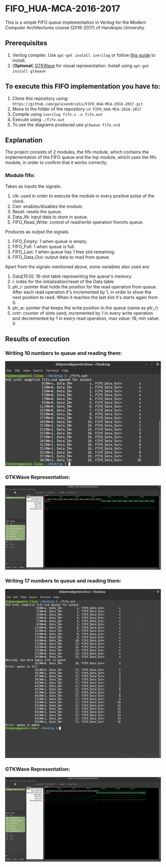 # FIFO_HUA-MCA-2016-2017
This is a simple FIFO queue implementation in Verilog for the Modern Computer Architectures course (2016-2017) of Harokopio University.

## Prerequisites
1. Verilog compiler. Use `apt-get install iverilog` or follow [this guide](http://iverilog.wikia.com/wiki/Installation_Guide) to install.
2. [__Optional__] [GTKWave](http://gtkwave.sourceforge.net/) for visual representation. Install using `apt-get install gtkwave`

## To execute this FIFO implementation you have to:
1. Clone this repository using: `https://github.com/galexandridis/FIFO_HUA-MCA-2016-2017.git`
2. Move to the folder of the repository `cd FIFO_HUA-MCA-2016-2017`
3. Compile using `iverilog fifo.v -o fifo.out`
4. Execute using `./fifo.out`
5. To see the diagrams produced use `gtkwave fifo.vcd`

## Explanation

The project consists of 2 modules, the fifo module, which contains the implementation of the FIFO queue and the top module,
which uses the fifo module, in order to confirm that it works correctly.

### Module fifo:
Takes as inputs the signals:
1. clk: used in order to execute the module in every positive pulse of the clock.
2. Cen: enables/disables the module.
3. Reset: resets the queue.
4. Data_IN: input data to store in queue.
5. FIFO_Read_Write: control of read/write operation from/to queue.

Produces as output the signals:
1. FIFO_Empty: 1 when queue is empty.
2. FIFO_Full: 1 when queue is full.
3. FIFO_Last: 1 when queue has 1 free slot remaining.
4. FIFO_Data_Out: output data to read from queue.

Apart from the signals mentioned above, some variables also used are:
1. Data[15:0]: 16-slot table representing the queue's memory.
2. i: index for the initialization/reset of the Data table
3. ptr_r: pointer that holds the position for the read operation from queue. After each read operation it's incremented by 1, in order to show the next position to read. When it reaches the last slot it's starts again from 0.
4. ptr_w: pointer that keeps the write position in the queue (same as ptr_r)
5. cntr: counter of slots used, incremented by 1 in every write operation and decremented by 1 in every read operation, max value: 16, min value: 0

## Results of execution

### Writing 10 numbers to queue and reading them:
![Writing 10 numbers to queue and reading them](screenshots/fifo_10.png)

### GTKWave Representation:
![GTKWave Representaion of 10 numbers](screenshots/fifo_gtk_10.png)

### Writing 17 numbers to queue and reading them:
![Writing 17 numbers to queue and reading them](screenshots/fifo_17.png)

### GTKWave Representation:
![GTKWave Representaion of 17 numbers](screenshots/fifo_gtk_17.png)
